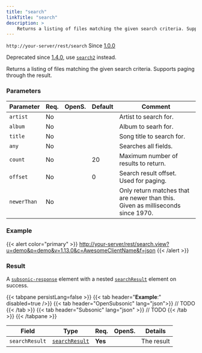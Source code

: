```yaml
---
title: "search"
linkTitle: "search"
description: >
    Returns a listing of files matching the given search criteria. Supports paging through the result.
---
```


`http://your-server/rest/search` Since [1.0.0](../../subsonic-versions)

Deprecated since [1.4.0](../../subsonic-versions), use [`search2`](../search2) instead.

Returns a listing of files matching the given search criteria. Supports paging through the result.

### Parameters

| Parameter | Req. | OpenS. | Default | Comment |
| --- | --- | --- | --- | --- |
| `artist` | No  ||       | Artist to search for. |
| `album` | No  | |      | Album to searh for. |
| `title` | No  | |      | Song title to search for. |
| `any` | No  |  |     | Searches all fields. |
| `count` | No  | |  20  | Maximum number of results to return. |
| `offset` | No  | |  0   | Search result offset. Used for paging. |
| `newerThan` | No  | |      | Only return matches that are newer than this. Given as milliseconds since 1970. |

### Example

{{< alert color="primary" >}} <http://your-server/rest/search.view?u=demo&p=demo&v=1.13.0&c=AwesomeClientName&f=json> {{< /alert >}}

### Result

A [`subsonic-response`](../../responses/subsonic-response) element with a nested [`searchResult`](../../responses/searchresult) element on success.

{{< tabpane persistLang=false >}}
{{< tab header="**Example**:" disabled=true />}}
{{< tab header="OpenSubsonic" lang="json">}}
// TODO
{{< /tab >}}
{{< tab header="Subsonic" lang="json" >}}
// TODO
{{< /tab >}}
{{< /tabpane >}}

| Field |  Type | Req. | OpenS. | Details |
| --- | --- | --- | --- | --- |
| `searchResult` | [`searchResult`](../../responses/searchresult) | **Yes** |     | The result |
